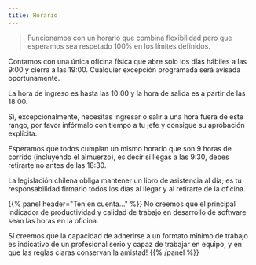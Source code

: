 ```yaml
---
title: Horario
---
```


> Funcionamos con un horario que combina flexibilidad pero que esperamos sea respetado 100% en los límites definidos.

Contamos con una única oficina física que abre solo los días hábiles a las 9:00 y cierra a las 19:00. Cualquier excepción programada será avisada oportunamente.

La hora de ingreso es hasta las 10:00 y la hora de salida es a partir de las 18:00.

Si, excepcionalmente, necesitas ingresar o salir a una hora fuera de este rango, por favor infórmalo con tiempo a tu jefe y consigue su aprobación explícita.

Esperamos que todos cumplan un mismo horario que son 9 horas de corrido (incluyendo el almuerzo), es decir si llegas a las 9:30, debes retirarte no antes de las 18:30.

La legislación chilena obliga mantener un libro de asistencia al día; es tu responsabilidad firmarlo todos los días al llegar y al retirarte de la oficina.

{{% panel header="Ten en cuenta..." %}}
No creemos que el principal indicador de productividad y calidad de trabajo en desarrollo de software sean las horas en la oficina.

Sí creemos que la capacidad de adherirse a un formato mínimo de trabajo es indicativo de un profesional serio y capaz de trabajar en equipo, y en que las reglas claras conservan la amistad!
{{% /panel %}}
